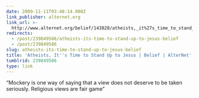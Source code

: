 ```yaml
---
date: 2009-11-11T03:48:14.000Z
link_publisher: alternet.org
link_url: >-
  http://www.alternet.org/belief/143820/atheists,_it%27s_time_to_stand_up_to_jesus?page=entire
redirects:
  - /post/239849586/atheists-its-time-to-stand-up-to-jesus-belief
  - /post/239849586
slug: atheists-its-time-to-stand-up-to-jesus-belief
title: 'Atheists, It''s Time to Stand Up to Jesus | Belief | AlterNet'
tumblrid: 239849586
type: link
---
```

<p>&ldquo;Mockery is one way of saying that a view does not deserve to be taken seriously. Religious views are fair game&rdquo;</p>
